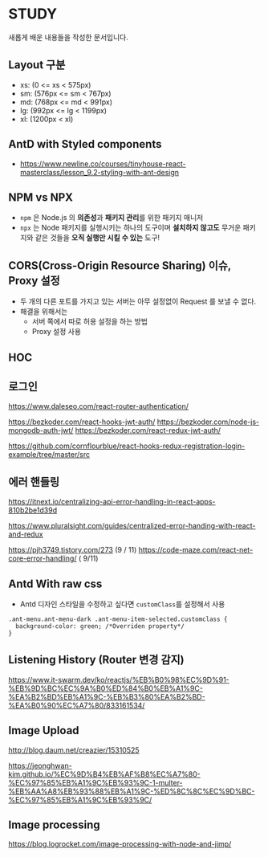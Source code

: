 # STUDY

새롭게 배운 내용들을 작성한 문서입니다.

## Layout 구분

- xs: (0 <= xs < 575px)
- sm: (576px <= sm < 767px)
- md: (768px <= md < 991px)
- lg: (992px <= lg < 1199px)
- xl: (1200px < xl)

## AntD with Styled components

- https://www.newline.co/courses/tinyhouse-react-masterclass/lesson_9.2-styling-with-ant-design

## NPM vs NPX

- `npm` 은 Node.js 의 **의존성**과 **패키지 관리**를 위한 패키지 매니저
- `npx` 는 Node 패키지를 실행시키는 하나의 도구이며 **설치하지 않고도** 무거운 패키지와 같은 것들을 **오직 실행만 시킬 수 있는** 도구!

## CORS(Cross-Origin Resource Sharing) 이슈, Proxy 설정

- 두 개의 다른 포트를 가지고 있는 서버는 아무 설정없이 Request 를 보낼 수 없다.
- 해결을 위해서는
  - 서버 쪽에서 따로 허용 설정을 하는 방법
  - Proxy 설정 사용

## HOC

## 로그인

https://www.daleseo.com/react-router-authentication/

https://bezkoder.com/react-hooks-jwt-auth/
https://bezkoder.com/node-js-mongodb-auth-jwt/
https://bezkoder.com/react-redux-jwt-auth/

https://github.com/cornflourblue/react-hooks-redux-registration-login-example/tree/master/src

## 에러 핸들링

https://itnext.io/centralizing-api-error-handling-in-react-apps-810b2be1d39d

https://www.pluralsight.com/guides/centralized-error-handing-with-react-and-redux

https://pjh3749.tistory.com/273 (9 / 11)
https://code-maze.com/react-net-core-error-handling/ ( 9/11)

## Antd With raw css

- Antd 디자인 스타일을 수정하고 싶다면 `customClass`를 설정해서 사용

```
.ant-menu.ant-menu-dark .ant-menu-item-selected.customclass {
  background-color: green; /*Overriden property*/
}
```

## Listening History (Router 변경 감지)

https://www.it-swarm.dev/ko/reactjs/%EB%B0%98%EC%9D%91-%EB%9D%BC%EC%9A%B0%ED%84%B0%EB%A1%9C-%EA%B2%BD%EB%A1%9C-%EB%B3%80%EA%B2%BD-%EA%B0%90%EC%A7%80/833161534/

## Image Upload

http://blog.daum.net/creazier/15310525

https://jeonghwan-kim.github.io/%EC%9D%B4%EB%AF%B8%EC%A7%80-%EC%97%85%EB%A1%9C%EB%93%9C-1-multer-%EB%AA%A8%EB%93%88%EB%A1%9C-%ED%8C%8C%EC%9D%BC-%EC%97%85%EB%A1%9C%EB%93%9C/

## Image processing

https://blog.logrocket.com/image-processing-with-node-and-jimp/
